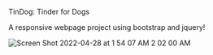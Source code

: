 TinDog: Tinder for Dogs

A responsive webpage project using bootstrap and jquery!


![Screen Shot 2022-04-28 at 1 54 07 AM 2 02 00 AM](https://user-images.githubusercontent.com/54958913/165687372-c55f0d35-ce23-4ddc-85b2-2a44ee75b561.png)
